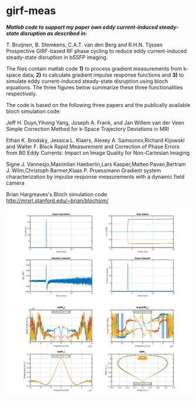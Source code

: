 # girf-meas
***Matlab code to support my paper own eddy current-induced steady-state disruption as described in:***

T. Bruijnen, B. Stemkens, C.A.T. van den Berg and R.H.N. Tijssen
Prospective GIRF-based RF phase cycling to reduce eddy current-induced steady-state disruption in bSSFP imaging.

The files contain matlab code **1)** to process gradient measurements from k-space data; **2)** to calculate gradient impulse response functions and **3)** to simulate eddy current-induced steady-state disruption using bloch equations. The three figures below summarize these three functionalities respectively.

The code is based on the following three papers and the publically available bloch simulation code:

Jeff H. Duyn,Yihong Yang, Joseph A. Frank, and Jan Willem van der Veen
Simple Correction Method for k-Space Trajectory Deviations in MRI

Ethan K. Brodsky, Jessica L. Klaers, Alexey A. Samsonov,Richard Kijowski and Walter F. Block
Rapid Measurement and Correction of Phase Errors from B0 Eddy Currents: Impact on Image Quality for Non-Cartesian Imaging

Signe J. Vannesjo,Maximilan Haeberlin,Lars Kasper,Matteo Pavan,Bertram J. Wilm,Christoph Barmet,Klaas P. Pruessmann
Gradient system characterization by impulse response measurements with a dynamic field camera

Brian Hargreaves's Bloch simulation code
http://mrsrl.stanford.edu/~brian/blochsim/

![](Images/kdata_processed.jpg)
![](Images/girfs.jpg)
